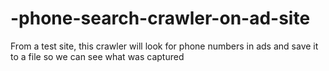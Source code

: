 # -phone-search-crawler-on-ad-site
From a test site, this crawler will look for phone numbers in ads and save it to a file so we can see what was captured
